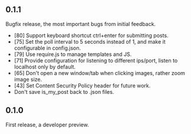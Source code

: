 0.1.1
-----

Bugfix release, the most important bugs from initial feedback.

* [80] Support keyboard shortcut ctrl+enter for submitting posts.
* [75] Set the poll interval to 5 seconds instead of 1, and make it configurable in config.json.
* [79] Use require.js to manage templates and JS.
* [71] Provide configuration for listening to different ips/port, listen to localhost only by default.
* [65] Don't open a new window/tab when clicking images, rather zoom image size.
* [43] Set Content Security Policy header for future work.
* Don't save is_my_post back to .json files.

0.1.0
-----

First release, a developer preview.
